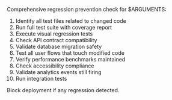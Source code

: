 Comprehensive regression prevention check for $ARGUMENTS:

1. Identify all test files related to changed code
2. Run full test suite with coverage report
3. Execute visual regression tests
4. Check API contract compatibility
5. Validate database migration safety
6. Test all user flows that touch modified code
7. Verify performance benchmarks maintained
8. Check accessibility compliance
9. Validate analytics events still firing
10. Run integration tests

Block deployment if any regression detected.
